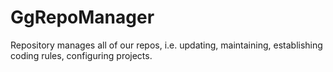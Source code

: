 # GgRepoManager

Repository manages all of our repos, i.e. updating, maintaining, establishing coding rules, configuring projects.
